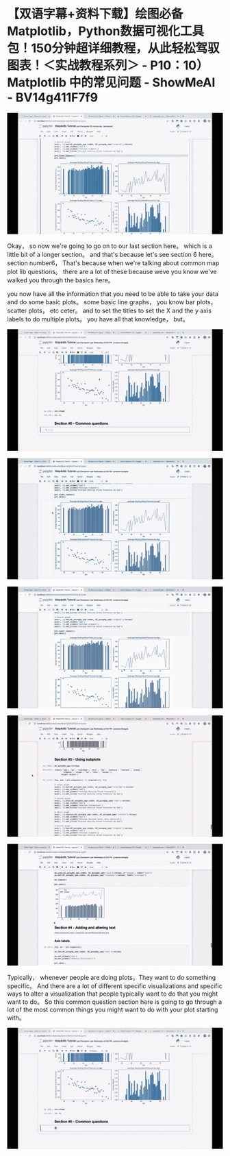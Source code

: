 # 【双语字幕+资料下载】绘图必备Matplotlib，Python数据可视化工具包！150分钟超详细教程，从此轻松驾驭图表！＜实战教程系列＞ - P10：10）Matplotlib 中的常见问题 - ShowMeAI - BV14g411F7f9

![](img/efafff3542e0679f768329459b56c018_0.png)

Okay， so now we're going to go on to our last section here。 which is a little bit of a longer section。 and that's because let's see section 6 here。 section number6， That's because when we're talking about common map plot lib questions。 there are a lot of these because weve you know we've walked you through the basics here。

 you now have all the information that you need to be able to take your data and do some basic plots。 some basic line graphs， you know bar plots， scatter plots， etc ceter。 and to set the titles to set the X and the y axis labels to do multiple plots。 you have all that knowledge， but。

![](img/efafff3542e0679f768329459b56c018_2.png)

![](img/efafff3542e0679f768329459b56c018_3.png)

![](img/efafff3542e0679f768329459b56c018_4.png)

![](img/efafff3542e0679f768329459b56c018_5.png)

![](img/efafff3542e0679f768329459b56c018_6.png)

Typically， whenever people are doing plots。They want to do something specific。 And there are a lot of different specific visualizations and specific ways to alter a visualization that people typically want to do that you might want to do。 So this common question section here is going to go through a lot of the most common things you might want to do with your plot starting with。

![](img/efafff3542e0679f768329459b56c018_8.png)